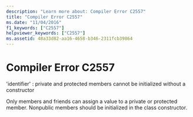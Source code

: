 ```yaml
---
description: "Learn more about: Compiler Error C2557"
title: "Compiler Error C2557"
ms.date: "11/04/2016"
f1_keywords: ["C2557"]
helpviewer_keywords: ["C2557"]
ms.assetid: 48a33d82-aa16-4658-b346-2311fcb39864
---
```

# Compiler Error C2557

'identifier' : private and protected members cannot be initialized without a constructor

Only members and friends can assign a value to a private or protected member. Nonpublic members should be initialized in the class constructor.
